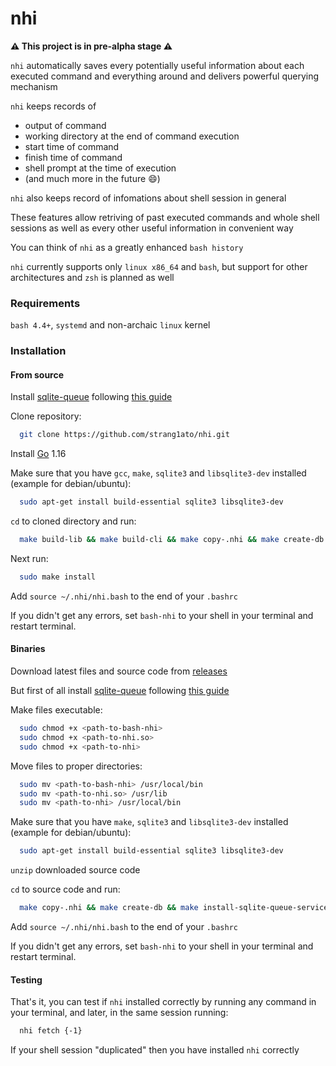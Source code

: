 # nhi

**:warning: This project is in pre-alpha stage :warning:**

`nhi` automatically saves every potentially useful information about each executed command and everything around
and delivers powerful querying mechanism

`nhi` keeps records of
- output of command
- working directory at the end of command execution
- start time of command
- finish time of command
- shell prompt at the time of execution
- (and much more in the future :smile:)

`nhi` also keeps record of infomations about shell session in general

These features allow retriving of past executed commands and whole shell sessions
as well as every other useful information in convenient way

You can think of `nhi` as a greatly enhanced `bash history`

`nhi` currently supports only `linux x86_64` and `bash`, but support for other architectures and `zsh` is planned as well

### Requirements

`bash 4.4+`, `systemd` and non-archaic `linux` kernel

### Installation

#### From source

Install [sqlite-queue](https://github.com/strang1ato/sqlite-queue) following [this guide](https://github.com/strang1ato/sqlite-queue#installation)

Clone repository:
```bash
  git clone https://github.com/strang1ato/nhi.git
```

Install [Go](https://golang.org/) 1.16

Make sure that you have `gcc`, `make`, `sqlite3` and `libsqlite3-dev` installed (example for debian/ubuntu):
```bash
  sudo apt-get install build-essential sqlite3 libsqlite3-dev
```

`cd` to cloned directory and run:
```bash
  make build-lib && make build-cli && make copy-.nhi && make create-db && make install-sqlite-queue-service && make start-sqlite-queue-service
```

Next run:
```bash
  sudo make install
```

Add `source ~/.nhi/nhi.bash` to the end of your `.bashrc`

If you didn't get any errors, set `bash-nhi` to your shell in your terminal and restart terminal.


#### Binaries

Download latest files and source code from [releases](https://github.com/strang1ato/nhi/releases)

But first of all install [sqlite-queue](https://github.com/strang1ato/sqlite-queue) following [this guide](https://github.com/strang1ato/sqlite-queue#installation)

Make files executable:
```bash
  sudo chmod +x <path-to-bash-nhi>
  sudo chmod +x <path-to-nhi.so>
  sudo chmod +x <path-to-nhi>
```

Move files to proper directories:
```bash
  sudo mv <path-to-bash-nhi> /usr/local/bin
  sudo mv <path-to-nhi.so> /usr/lib
  sudo mv <path-to-nhi> /usr/local/bin
```

Make sure that you have `make`, `sqlite3` and `libsqlite3-dev` installed (example for debian/ubuntu):
```bash
  sudo apt-get install build-essential sqlite3 libsqlite3-dev
```

`unzip` downloaded source code

`cd` to source code and run:
```bash
  make copy-.nhi && make create-db && make install-sqlite-queue-service && make start-sqlite-queue-service
```

Add `source ~/.nhi/nhi.bash` to the end of your `.bashrc`

If you didn't get any errors, set `bash-nhi` to your shell in your terminal and restart terminal.

#### Testing

That's it, you can test if `nhi` installed correctly by running any command in your terminal, and later, in the same session running:
```bash
  nhi fetch {-1}
```
If your shell session "duplicated" then you have installed `nhi` correctly
